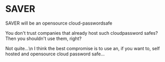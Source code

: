# SAVER
SAVER will be an opensource cloud-passwordsafe

You don't trust companies that already host such cloudpassword safes?
Then you shouldn't use them, right?

Not quite...\n
I think the best compromise is to use an, if you want to, self hosted and opensource cloud password safe...
